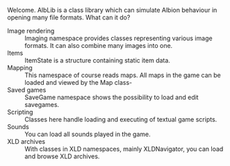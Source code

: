 Welcome.
AlbLib is a class library which can simulate Albion behaviour in opening many file formats. What can it do?
<dl>
  <dt>Image rendering</dt>
  <dd>Imaging namespace provides classes representing various image formats. It can also combine many images into one.</dd>
  <dt>Items</dt>
  <dd>ItemState is a structure containing static item data.</dd>
  <dt>Mapping</dt>
  <dd>This namespace of course reads maps. All maps in the game can be loaded and viewed by the Map class-</dd>
  <dt>Saved games</dt>
  <dd>SaveGame namespace shows the possibility to load and edit savegames.</dd>
  <dt>Scripting</dt>
  <dd>Classes here handle loading and executing of textual game scripts.</dd>
  <dt>Sounds</dt>
  <dd>You can load all sounds played in the game.</dd>
  <dt>XLD archives</dt>
  <dd>With classes in XLD namespaces, mainly XLDNavigator, you can load and browse XLD archives.</dd>
</dl>